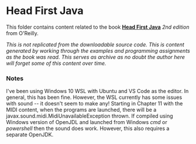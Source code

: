 # Head First Java

This folder contains content related to the book [**Head First Java**](https://www.oreilly.com/library/view/head-first-java/0596009208/) *2nd edition* from O'Reilly.

*This is not replicated from the downloadable source code. This is content generated by working through the examples and programming assignments as the book was read. This serves as archive as no doubt the author here will forget some of this content over time.*

### Notes

I've been using Windows 10 WSL with Ubuntu and VS Code as the editor. In general, this has been fine. However, the WSL currently has some issues with sound -- it doesn't seem to make any! Starting in Chapter 11 with the MIDI content, when the programs are launched, there will be a javax.sound.midi.MidiUnavailableException thrown. If compiled using Windows version of OpenJDL and launched from Windows *cmd* or *powershell* then the sound does work. However, this also requires a separate OpenJDK.
